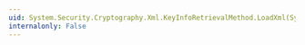 ```yaml
---
uid: System.Security.Cryptography.Xml.KeyInfoRetrievalMethod.LoadXml(System.Xml.XmlElement)
internalonly: False
---
```

